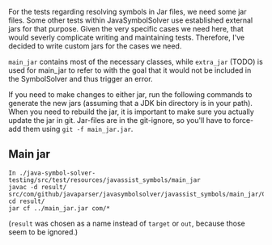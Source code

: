 For the tests regarding resolving symbols in Jar files, we need some jar files. Some other tests within JavaSymbolSolver use established external jars for that purpose. Given the very specific cases we need here, that would severly complicate writing and maintaining tests. Therefore, I've decided to write custom jars for the cases we need.

`main_jar` contains most of the necessary classes, while `extra_jar` (TODO) is used for main_jar to refer to with the goal that it would not be included in the SymbolSolver and thus trigger an error.

If you need to make changes to either jar, run the following commands to generate the new jars (assuming that a JDK bin directory is in your path).
When you need to rebuild the jar, it is important to make sure you actually update the jar in git. Jar-files are in the git-ignore, so you'll have to force-add them using `git -f main_jar.jar`.

## Main jar

```
In ./java-symbol-solver-testing/src/test/resources/javassist_symbols/main_jar
javac -d result/ src/com/github/javaparser/javasymbolsolver/javassist_symbols/main_jar/ConcreteClass.java
cd result/
jar cf ../main_jar.jar com/*
```

(`result` was chosen as a name instead of `target` or `out`, because those seem to be ignored.)